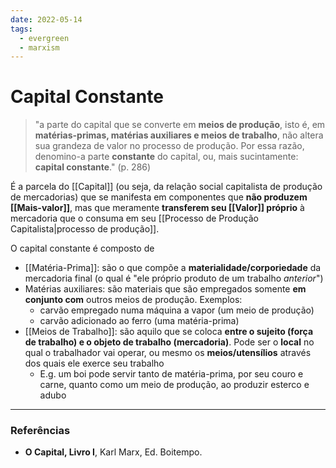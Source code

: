 ```yaml
---
date: 2022-05-14
tags:
  - evergreen
  - marxism
---
```

# Capital Constante
> "a parte do capital que se converte em **meios de produção**, isto é, em **matérias-primas, matérias auxiliares e meios de trabalho**, não altera sua grandeza de valor no processo de produção. Por essa razão, denomino-a parte **constante** do capital, ou, mais sucintamente: **capital constante**." (p. 286)

É a parcela do [[Capital]] (ou seja, da relação social capitalista de produção de mercadorias) que se manifesta em componentes que **não produzem [[Mais-valor]]**, mas que meramente **transferem seu [[Valor]] próprio** à mercadoria que o consuma em seu [[Processo de Produção Capitalista|processo de produção]].

O capital constante é composto de
- [[Matéria-Prima]]: são o que compõe a **materialidade/corporiedade** da mercadoria final (o qual é "ele próprio produto de um trabalho *anterior*")
- Matérias auxiliares: são materiais que são empregados somente **em conjunto com** outros meios de produção. Exemplos:
	- carvão empregado numa máquina a vapor (um meio de produção)
	- carvão adicionado ao ferro (uma matéria-prima)
- [[Meios de Trabalho]]: são aquilo que se coloca **entre o sujeito (força de trabalho) e o objeto de trabalho (mercadoria)**. Pode ser o **local** no qual o trabalhador vai operar, ou mesmo os **meios/utensílios** através dos quais ele exerce seu trabalho
	- E.g. um boi pode servir tanto de matéria-prima, por seu couro e carne, quanto como um meio de produção, ao produzir esterco e adubo



---
### Referências
- **O Capital, Livro I**, Karl Marx, Ed. Boitempo.
